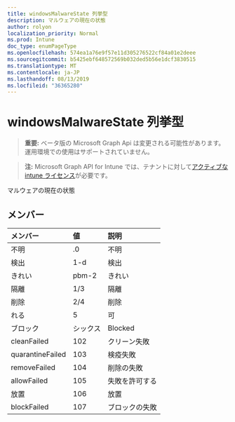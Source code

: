 ```yaml
---
title: windowsMalwareState 列挙型
description: マルウェアの現在の状態
author: rolyon
localization_priority: Normal
ms.prod: Intune
doc_type: enumPageType
ms.openlocfilehash: 574ea1a76e9f57e11d305276522cf84a01e2deee
ms.sourcegitcommit: b5425ebf648572569b032ded5b56e1dcf3830515
ms.translationtype: MT
ms.contentlocale: ja-JP
ms.lasthandoff: 08/13/2019
ms.locfileid: "36365280"
---
```

# <a name="windowsmalwarestate-enum-type"></a>windowsMalwareState 列挙型

> **重要:** ベータ版の Microsoft Graph Api は変更される可能性があります。運用環境での使用はサポートされていません。

> **注:** Microsoft Graph API for Intune では、テナントに対して[アクティブな intune ライセンス](https://go.microsoft.com/fwlink/?linkid=839381)が必要です。

マルウェアの現在の状態

## <a name="members"></a>メンバー
|メンバー|値|説明|
|:---|:---|:---|
|不明|.0|不明|
|検出|1-d|検出|
|きれい|pbm-2|きれい|
|隔離|1/3|隔離|
|削除|2/4|削除|
|れる|5|可|
|ブロック|シックス|Blocked|
|cleanFailed|102|クリーン失敗|
|quarantineFailed|103|検疫失敗|
|removeFailed|104|削除の失敗|
|allowFailed|105|失敗を許可する|
|放置|106|放置|
|blockFailed|107|ブロックの失敗|



